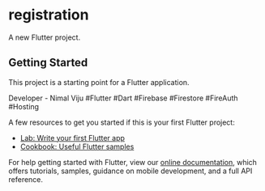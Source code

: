 # registration

A new Flutter project.

## Getting Started

This project is a starting point for a Flutter application.


Developer - Nimal Viju
#Flutter
#Dart
#Firebase
#Firestore
#FireAuth
#Hosting

A few resources to get you started if this is your first Flutter project:

- [Lab: Write your first Flutter app](https://flutter.dev/docs/get-started/codelab)
- [Cookbook: Useful Flutter samples](https://flutter.dev/docs/cookbook)

For help getting started with Flutter, view our
[online documentation](https://flutter.dev/docs), which offers tutorials,
samples, guidance on mobile development, and a full API reference.
